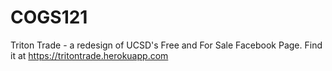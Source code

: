 COGS121
=======

Triton Trade - a redesign of UCSD's Free and For Sale Facebook Page.
Find it at https://tritontrade.herokuapp.com
